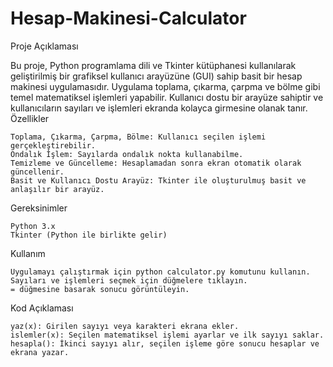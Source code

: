 # Hesap-Makinesi-Calculator

Proje Açıklaması

Bu proje, Python programlama dili ve Tkinter kütüphanesi kullanılarak geliştirilmiş bir grafiksel kullanıcı arayüzüne (GUI) sahip basit bir hesap makinesi uygulamasıdır. Uygulama toplama, çıkarma, çarpma ve bölme gibi temel matematiksel işlemleri yapabilir. Kullanıcı dostu bir arayüze sahiptir ve kullanıcıların sayıları ve işlemleri ekranda kolayca girmesine olanak tanır.
Özellikler

    Toplama, Çıkarma, Çarpma, Bölme: Kullanıcı seçilen işlemi gerçekleştirebilir.
    Ondalık İşlem: Sayılarda ondalık nokta kullanabilme.
    Temizleme ve Güncelleme: Hesaplamadan sonra ekran otomatik olarak güncellenir.
    Basit ve Kullanıcı Dostu Arayüz: Tkinter ile oluşturulmuş basit ve anlaşılır bir arayüz.

Gereksinimler

    Python 3.x
    Tkinter (Python ile birlikte gelir)

Kullanım

    Uygulamayı çalıştırmak için python calculator.py komutunu kullanın.
    Sayıları ve işlemleri seçmek için düğmelere tıklayın.
    = düğmesine basarak sonucu görüntüleyin.

Kod Açıklaması

    yaz(x): Girilen sayıyı veya karakteri ekrana ekler.
    islemler(x): Seçilen matematiksel işlemi ayarlar ve ilk sayıyı saklar.
    hesapla(): İkinci sayıyı alır, seçilen işleme göre sonucu hesaplar ve ekrana yazar.


